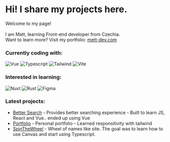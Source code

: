 <h1> Hi! I share my projects here.</h1>

<p>Welcome to my page!</br>
  </br>
  I am Matt, learning Front-end developer from Czechia.</br>
  Want to learn more? Visit my portfolio: <a href="https://www.mett-dev.com/">mett-dev.com</a>

  <h3>Currently coding with:</h3>
<p>
  <img alt="Vue" src="https://img.shields.io/badge/vuejs-%2335495e.svg?style=flat-square&logo=vuedotjs&logoColor=%234FC08D"/>
  <img alt="Typescript" src="https://img.shields.io/badge/typescript-%23007ACC.svg?style=flat-square&logo=typescript&logoColor=white"/>
  <img alt="Tailwind" src="https://img.shields.io/badge/tailwindcss-%2338B2AC.svg?style=flat-square&logo=tailwind-css&logoColor=white"/>
  <img alt="Vite" src="https://img.shields.io/badge/vite-%23646CFF.svg?style=flat-square&logo=vite&logoColor=white"/>
</p>

<h3>Interested in learning:</h3>
<p>
  <img alt="Nuxt" src="https://img.shields.io/badge/Nuxt-002E3B?style=flat-square&logo=nuxtdotjs&logoColor=#00DC82"/>
  <img alt="Rust" src="https://img.shields.io/badge/rust-%23000000.svg?style=flat-square&logo=rust&logoColor=white"/>
  <img alt="Figma" src="https://img.shields.io/badge/figma-%23F24E1E.svg?style=flat-square&logo=figma&logoColor=white"/>
</p>

<h3>Latest projects:</h3>
  <ul>
    <li>
     <a href="https://www.bettersrch.com/">Better Search</a> <span>- Provides better searching experience - Built to learn JS, React and Vue.. ended up using Vue</span>
    </li>
    <li>
     <a href="https://www.mett-dev.com/">Portfolio</a> - Personal portfolio - Learned responsitivity with tailwind
    </li>
    <li>
     <a href="https://spin-the-wheel-swart.vercel.app/">SpinTheWheel</a> - Wheel of names like site. The goal was to learn how to use Canvas and start using Typescript.
    </li>
  </ul>
